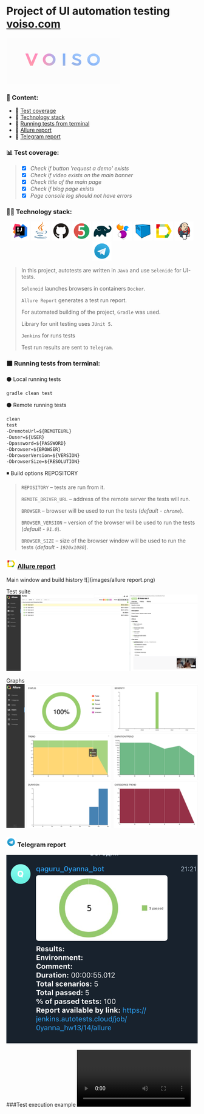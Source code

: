 # Project of UI automation testing <a target="_blank" href="https://voiso.com/">voiso.com</a>
![](images/voiso_logo.png)
### :pencil: Content:
- :pushpin: [Test coverage](#bar_chart-Test-coverage) 
- :pushpin: [Technology stack](#woman_technologist-Technology-stack)
- :pushpin: [Running tests from terminal](#black_large_square-Running-tests-from-terminal)
- :pushpin: [Allure report](#-Allure-report)
- :pushpin: [Telegram report](#-Telegram-report)

### :bar_chart:	Test coverage:
> - [x] *Check if button 'request a demo' exists*
> - [x] *Check if video exists on the main banner*
> - [x] *Check title of the main page*
> - [x] *Check if blog page exists*
> - [x] *Page console log should not have errors*
### :woman_technologist: Technology stack:
<p  align="center">
<a href="https://www.jetbrains.com/idea/"><img src="images/Intelij_IDEA.svg" width="50" height="50"  alt="IDEA" title="IntelliJ IDEA"/></a>
<a href="https://www.java.com/"><img src="images/Java.svg" width="50" height="50"  alt="Java" title="Java"/></a>
<a href="https://github.com/"><img src="images/GitHub.svg" width="50" height="50"  alt="Github" title="GitHub"/></a>
<a href="https://junit.org/junit5/"><img src="images/JUnit5.svg" width="50" height="50"  alt="JUnit 5" title="JUnit5"/></a>
<a href="https://gradle.org/"><img src="images/Gradle.svg" width="50" height="50"  alt="Gradle" title="Gradle"/></a>
<a href="https://selenide.org/"><img src="images/Selenide.svg" width="50" height="50"  alt="Selenide" title="Selenide"/></a>
<a href="https://aerokube.com/selenoid/"><img src="images/Selenoid.svg" width="50" height="50"  alt="Selenoid" title="Selenoid"/></a>
<a href="https://github.com/allure-framework/allure2"><img src="images/Allure_Report.svg" width="50" height="50"  alt="Allure" title="Allure"/></a>
<a href="https://www.jenkins.io/"><img src="images/Jenkins.svg" width="50" height="50"  alt="Jenkins" title="Jenkins"/></a>
<a href="https://www.jenkins.io/"><img src="images/Telegram.svg" width="50" height="50"  alt="Jenkins" title="Telegram"/></a>
</p>

> In this project, autotests are written in <code>Java</code> and use <code>Selenide</code> for UI-tests.
>
> <code>Selenoid</code> launches browsers in containers <code>Docker</code>.
>
> <code>Allure Report</code> generates a test run report.
>
> For automated building of the project, <code>Gradle</code> was used.
>
> Library for unit testing uses <code>JUnit 5</code>.
>
> <code>Jenkins</code> for runs tests
>
> Test run results are sent to <code>Telegram</code>.

### :black_large_square: Running tests from terminal:
:black_circle:	Local running tests
```
gradle clean test
```
:black_circle:	Remote running tests
```
clean
test
-DremoteUrl=${REMOTEURL}
-Duser=${USER}
-Dpassword=${PASSWORD}
-Dbrowser=${BROWSER}
-DbrowserVersion=${VERSION}
-DbrowserSize=${RESOLUTION}
```
:black_medium_small_square:	Build options
REPOSITORY
> <code>REPOSITORY</code> – tests are run from it.
> 
> <code>REMOTE_DRIVER_URL</code> – address of the remote server the tests will run.
>
> <code>BROWSER</code> – browser will be used to run the tests  (_default - <code>chrome</code>_).
>
> <code>BROWSER_VERSION</code> – version of the browser will be used to run the tests (_default - <code>91.0</code>_).
>
> <code>BROWSER_SIZE</code> – size of the browser window will be used to run the tests (_default - <code>1920x1080</code>_).

### <img src="images/Allure_Report.svg" width="25" height="25" /></a> <a target="_blank" href="https://jenkins.autotests.cloud/job/0yanna_hw13/allure/">Allure report</a>

Main window and build history
![](images/allure report.png)

 Test suite
![](images/allure_suites.png)

Graphs
![](images/Graphs.png)

### <img src="images/Telegram.svg" width="25" height="25" /></a> Telegram report
![](images/telegram_report.png)

###Test execution example
![](images/24838d6398f7dd9febb7d1d5da55d51c.mp4)